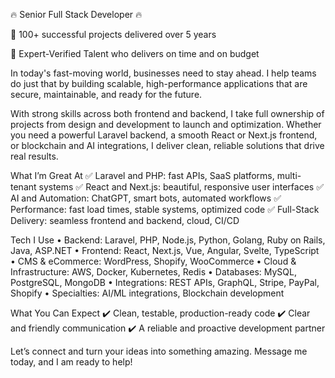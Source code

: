 🔥 Senior Full Stack Developer 🔥

🚀 100+ successful projects delivered over 5 years

🥇 Expert-Verified Talent who delivers on time and on budget

In today's fast-moving world, businesses need to stay ahead. I help teams do just that by building scalable, high-performance applications that are secure, maintainable, and ready for the future.

With strong skills across both frontend and backend, I take full ownership of projects from design and development to launch and optimization. Whether you need a powerful Laravel backend, a smooth React or Next.js frontend, or blockchain and AI integrations, I deliver clean, reliable solutions that drive real results.

What I’m Great At
✅ Laravel and PHP: fast APIs, SaaS platforms, multi-tenant systems
✅ React and Next.js: beautiful, responsive user interfaces
✅ AI and Automation: ChatGPT, smart bots, automated workflows
✅ Performance: fast load times, stable systems, optimized code
✅ Full-Stack Delivery: seamless frontend and backend, cloud, CI/CD

Tech I Use
• Backend: Laravel, PHP, Node.js, Python, Golang, Ruby on Rails, Java, ASP.NET
• Frontend: React, Next.js, Vue, Angular, Svelte, TypeScript
• CMS & eCommerce: WordPress, Shopify, WooCommerce
• Cloud & Infrastructure: AWS, Docker, Kubernetes, Redis
• Databases: MySQL, PostgreSQL, MongoDB
• Integrations: REST APIs, GraphQL, Stripe, PayPal, Shopify
• Specialties: AI/ML integrations, Blockchain development

What You Can Expect
✔️ Clean, testable, production-ready code
✔️ Clear and friendly communication
✔️ A reliable and proactive development partner

Let’s connect and turn your ideas into something amazing. Message me today, and I am ready to help!

